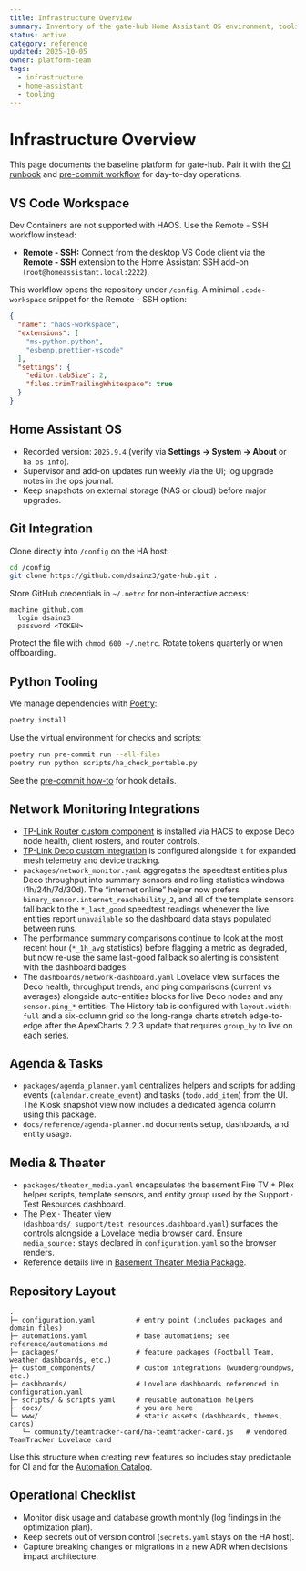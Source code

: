 ```yaml
---
title: Infrastructure Overview
summary: Inventory of the gate-hub Home Assistant OS environment, tooling stack, and repository layout.
status: active
category: reference
updated: 2025-10-05
owner: platform-team
tags:
  - infrastructure
  - home-assistant
  - tooling
---
```


# Infrastructure Overview

This page documents the baseline platform for gate-hub. Pair it with the [CI runbook](../how-to/ci.md) and [pre-commit workflow](../how-to/pre-commit.md) for day-to-day operations.

## VS Code Workspace

Dev Containers are not supported with HAOS. Use the Remote - SSH workflow instead:

- **Remote - SSH:** Connect from the desktop VS Code client via the **Remote - SSH** extension to the Home Assistant SSH add-on (`root@homeassistant.local:2222`).

This workflow opens the repository under `/config`. A minimal `.code-workspace` snippet for the Remote - SSH option:

```json
{
  "name": "haos-workspace",
  "extensions": [
    "ms-python.python",
    "esbenp.prettier-vscode"
  ],
  "settings": {
    "editor.tabSize": 2,
    "files.trimTrailingWhitespace": true
  }
}
```

## Home Assistant OS

- Recorded version: `2025.9.4` (verify via **Settings → System → About** or `ha os info`).
- Supervisor and add-on updates run weekly via the UI; log upgrade notes in the ops journal.
- Keep snapshots on external storage (NAS or cloud) before major upgrades.

## Git Integration

Clone directly into `/config` on the HA host:

```bash
cd /config
git clone https://github.com/dsainz3/gate-hub.git .
```

Store GitHub credentials in `~/.netrc` for non-interactive access:

```text
machine github.com
  login dsainz3
  password <TOKEN>
```

Protect the file with `chmod 600 ~/.netrc`. Rotate tokens quarterly or when offboarding.

## Python Tooling

We manage dependencies with [Poetry](https://python-poetry.org/):

```bash
poetry install
```

Use the virtual environment for checks and scripts:

```bash
poetry run pre-commit run --all-files
poetry run python scripts/ha_check_portable.py
```

See the [pre-commit how-to](../how-to/pre-commit.md) for hook details.


## Network Monitoring Integrations

- [TP-Link Router custom component](https://community.home-assistant.io/t/custom-component-tp-link-router-integration-supports-also-mercusys-router/638647) is installed via HACS to expose Deco node health, client rosters, and router controls.
- [TP-Link Deco custom integration](https://github.com/amosyuen/ha-tplink-deco) is configured alongside it for expanded mesh telemetry and device tracking.
- `packages/network_monitor.yaml` aggregates the speedtest entities plus Deco throughput into summary sensors and rolling statistics windows (1h/24h/7d/30d). The “internet online” helper now prefers `binary_sensor.internet_reachability_2`, and all of the template sensors fall back to the `*_last_good` speedtest readings whenever the live entities report `unavailable` so the dashboard data stays populated between runs.
- The performance summary comparisons continue to look at the most recent hour (`*_1h_avg` statistics) before flagging a metric as degraded, but now re-use the same last-good fallback so alerting is consistent with the dashboard badges.
- The `dashboards/network-dashboard.yaml` Lovelace view surfaces the Deco health, throughput trends, and ping comparisons (current vs averages) alongside auto-entities blocks for live Deco nodes and any `sensor.ping_*` entities. The History tab is configured with `layout.width: full` and a six-column grid so the long-range charts stretch edge-to-edge after the ApexCharts 2.2.3 update that requires `group_by` to live on each series.

## Agenda & Tasks

- `packages/agenda_planner.yaml` centralizes helpers and scripts for adding events (`calendar.create_event`) and tasks (`todo.add_item`) from the UI. The Kiosk snapshot view now includes a dedicated agenda column using this package.
- `docs/reference/agenda-planner.md` documents setup, dashboards, and entity usage.

## Media & Theater

- `packages/theater_media.yaml` encapsulates the basement Fire TV + Plex helper scripts, template sensors, and entity group used by the Support · Test Resources dashboard.
- The Plex · Theater view (`dashboards/_support/test_resources.dashboard.yaml`) surfaces the controls alongside a Lovelace media browser card. Ensure `media_source:` stays declared in `configuration.yaml` so the browser renders.
- Reference details live in [Basement Theater Media Package](theater-media.md).

## Repository Layout

```
.
├─ configuration.yaml          # entry point (includes packages and domain files)
├─ automations.yaml            # base automations; see reference/automations.md
├─ packages/                   # feature packages (Football Team, weather dashboards, etc.)
├─ custom_components/          # custom integrations (wundergroundpws, etc.)
├─ dashboards/                 # Lovelace dashboards referenced in configuration.yaml
├─ scripts/ & scripts.yaml     # reusable automation helpers
├─ docs/                       # you are here
└─ www/                        # static assets (dashboards, themes, cards)
   └─ community/teamtracker-card/ha-teamtracker-card.js   # vendored TeamTracker Lovelace card
```

Use this structure when creating new features so includes stay predictable for CI and for the [Automation Catalog](automations.md).

## Operational Checklist

- Monitor disk usage and database growth monthly (log findings in the optimization plan).
- Keep secrets out of version control (`secrets.yaml` stays on the HA host).
- Capture breaking changes or migrations in a new ADR when decisions impact architecture.
